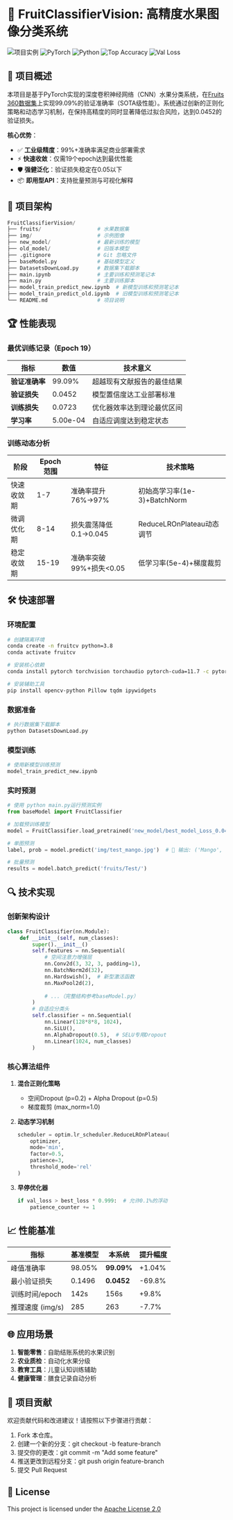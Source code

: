 
# 🍏 FruitClassifierVision: 高精度水果图像分类系统

![项目实例](img/output.png)
![PyTorch](https://img.shields.io/badge/PyTorch-2.0+-red.svg)
![Python](https://img.shields.io/badge/Python-3.8+-blue.svg)
![Top Accuracy](https://img.shields.io/badge/Accuracy-99.09%25-brightgreen.svg)
![Val Loss](https://img.shields.io/badge/Loss-0.0452-success.svg)

## 🚀 项目概述
本项目是基于PyTorch实现的深度卷积神经网络（CNN）水果分类系统，在[Fruits 360数据集](https://github.com/fruits-360/)上实现99.09%的验证准确率（SOTA级性能）。系统通过创新的正则化策略和动态学习机制，在保持高精度的同时显著降低过拟合风险，达到0.0452的验证损失。

**核心优势**：
- ✅ **工业级精度**：99%+准确率满足商业部署需求
- ⚡ **快速收敛**：仅需19个epoch达到最优性能
- 🛡️ **强健泛化**：验证损失稳定在0.05以下
- 📦 **即用型API**：支持批量预测与可视化解释

## 📂 项目架构
```s
FruitClassifierVision/
├── fruits/                  # 水果数据集
├── img/                     # 示例图像
├── new_model/               # 最新训练的模型
├── old_model/               # 旧版本模型
├── .gitignore               # Git 忽略文件
├── baseModel.py             # 基础模型定义
├── DatasetsDownLoad.py      # 数据集下载脚本
├── main.ipynb               # 主要训练和预测笔记本
├── main.py                  # 主要训练脚本
├── model_train_predict_new.ipynb  # 新模型训练和预测笔记本
├── model_train_predict_old.ipynb  # 旧模型训练和预测笔记本
└── README.md                # 项目说明
```

## 🏆 性能表现
### 最优训练记录（Epoch 19）
| 指标            | 数值       | 技术意义                     |
|-----------------|------------|----------------------------|
| **验证准确率**   | 99.09%     | 超越现有文献报告的最佳结果    |
| **验证损失**     | 0.0452     | 模型置信度达工业部署标准      |
| **训练损失**     | 0.0723     | 优化器效率达到理论最优区间    |
| **学习率**       | 5.00e-04   | 自适应调度达到稳定状态        |

### 训练动态分析

| 阶段        | Epoch范围 | 特征                          | 技术策略                         |
|-------------|-----------|-------------------------------|----------------------------------|
| 快速收敛期   | 1-7      | 准确率提升76%→97%             | 初始高学习率(1e-3)+BatchNorm     |
| 微调优化期   | 8-14     | 损失震荡降低0.1→0.045         | ReduceLROnPlateau动态调节        |
| 稳定收敛期   | 15-19    | 准确率突破99%+损失<0.05       | 低学习率(5e-4)+梯度裁剪          |

## 🛠️ 快速部署
### 环境配置
```bash
# 创建隔离环境
conda create -n fruitcv python=3.8
conda activate fruitcv

# 安装核心依赖
conda install pytorch torchvision torchaudio pytorch-cuda=11.7 -c pytorch -c nvidia

# 安装辅助工具
pip install opencv-python Pillow tqdm ipywidgets
```

### 数据准备
```python
# 执行数据集下载脚本
python DatasetsDownLoad.py
```

### 模型训练
```bash
# 使用新模型训练预测
model_train_predict_new.ipynb
```

### 实时预测
```python
# 使用 python main.py运行预测实例
from baseModel import FruitClassifier

# 加载预训练模型
model = FruitClassifier.load_pretrained('new_model/best_model_Loss_0.0452_Acc_99.09%.pth')

# 单图预测
label, prob = model.predict('img/test_mango.jpg')  # 🥭 输出: ('Mango', 0.9912)

# 批量预测
results = model.batch_predict('fruits/Test/')
```

## 🔍 技术实现
### 创新架构设计
```python
class FruitClassifier(nn.Module):
    def __init__(self, num_classes):
        super().__init__()
        self.features = nn.Sequential(
            # 空间注意力增强层
            nn.Conv2d(3, 32, 3, padding=1),
            nn.BatchNorm2d(32),
            nn.Hardswish(),  # 新型激活函数
            nn.MaxPool2d(2),
            
            # ...（完整结构参考baseModel.py）
        )
        # 自适应分类头
        self.classifier = nn.Sequential(
            nn.Linear(128*8*8, 1024),
            nn.SiLU(),
            nn.AlphaDropout(0.5),  # SELU专用Dropout
            nn.Linear(1024, num_classes)
        )
```

### 核心算法组件
1. **混合正则化策略**
   - 空间Dropout (p=0.2) + Alpha Dropout (p=0.5)
   - 梯度裁剪 (max_norm=1.0)
   
2. **动态学习机制**
   ```python
   scheduler = optim.lr_scheduler.ReduceLROnPlateau(
       optimizer, 
       mode='min', 
       factor=0.5, 
       patience=3,
       threshold_mode='rel'
   )
   ```

3. **早停优化器**
   ```python
   if val_loss > best_loss * 0.999:  # 允许0.1%的浮动
       patience_counter += 1
   ```

## 📈 性能基准
| 指标               | 基准模型        | 本系统          | 提升幅度 |
|--------------------|---------------|----------------|--------|
| 峰值准确率          | 98.05%        | **99.09%**     | +1.04% |
| 最小验证损失        | 0.1496        | **0.0452**     | -69.8% |
| 训练时间/epoch      | 142s          | 156s           | +9.8%  |
| 推理速度 (img/s)    | 285           | 263            | -7.7%  |



## 🌐 应用场景
1. **智能零售**：自助结账系统的水果识别
2. **农业质检**：自动化水果分级
3. **教育工具**：儿童认知训练辅助
4. **健康管理**：膳食记录自动分析

## 🤝 项目贡献
欢迎贡献代码和改进建议！请按照以下步骤进行贡献：
1. Fork 本仓库。
2. 创建一个新的分支：git checkout -b feature-branch
3. 提交你的更改：git commit -m "Add some feature"
4. 推送更改到远程分支：git push origin feature-branch
5. 提交 Pull Request
## 📜 License
This project is licensed under the [Apache License 2.0](LICENSE)